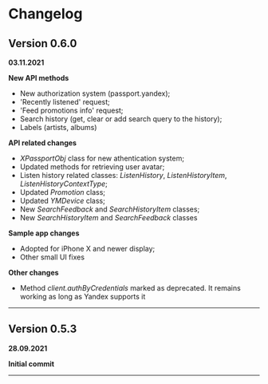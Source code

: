 #  Changelog

## Version 0.6.0
**03.11.2021**

**New API methods**

- New authorization system (passport.yandex);
- 'Recently listened' request;
- 'Feed promotions info' request;
- Search history (get, clear or add search query to the history);
- Labels (artists, albums)

**API related changes**

- *XPassportObj* class for new athentication system;
- Updated methods for retrieving user avatar;
- Listen history related classes: *ListenHistory*, *ListenHistoryItem*, *ListenHistoryContextType*;
- Updated *Promotion* class;
- Updated *YMDevice* class;
- New *SearchFeedback* and *SearchHistoryItem* classes;
- New *SearchHistoryItem* and *SearchFeedback* classes

**Sample app changes**

- Adopted for iPhone X and newer display;
- Other small UI fixes

**Other changes**

- Method *client.authByCredentials* marked as deprecated. It remains working as long as Yandex supports it
_____________________________

## Version 0.5.3
**28.09.2021**

**Initial commit**
_____________________________
